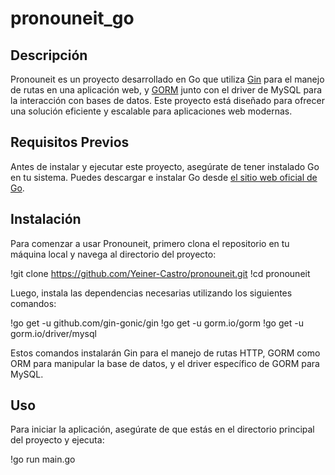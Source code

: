 # pronouneit_go

## Descripción
Pronouneit es un proyecto desarrollado en Go que utiliza [Gin](https://github.com/gin-gonic/gin) para el manejo de rutas en una aplicación web, y [GORM](https://gorm.io) junto con el driver de MySQL para la interacción con bases de datos. Este proyecto está diseñado para ofrecer una solución eficiente y escalable para aplicaciones web modernas.

## Requisitos Previos
Antes de instalar y ejecutar este proyecto, asegúrate de tener instalado Go en tu sistema. Puedes descargar e instalar Go desde [el sitio web oficial de Go](https://golang.org/dl/).

## Instalación

Para comenzar a usar Pronouneit, primero clona el repositorio en tu máquina local y navega al directorio del proyecto:

!git clone https://github.com/Yeiner-Castro/pronouneit.git
!cd pronouneit

Luego, instala las dependencias necesarias utilizando los siguientes comandos:

!go get -u github.com/gin-gonic/gin
!go get -u gorm.io/gorm
!go get -u gorm.io/driver/mysql

Estos comandos instalarán Gin para el manejo de rutas HTTP, GORM como ORM para manipular la base de datos, y el driver específico de GORM para MySQL.

## Uso
Para iniciar la aplicación, asegúrate de que estás en el directorio principal del proyecto y ejecuta:

!go run main.go